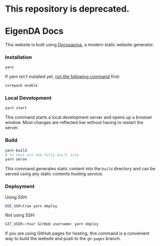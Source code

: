# This repository is deprecated. 

# EigenDA Docs

This website is built using [Docusaurus](https://docusaurus.io/), a modern static website generator.

### Installation

```bash
yarn
```

If yarn isn't installed yet, [run the following command](https://yarnpkg.com/getting-started/install) first:

```bash
corepack enable
```

### Local Development

```bash
yarn start
```

This command starts a local development server and opens up a browser window. Most changes are reflected live without having to restart the server.

### Build

```bash
yarn build
# to test out the fully built site
yarn serve
```

This command generates static content into the `build` directory and can be served using any static contents hosting service.

### Deployment

Using SSH:

```bash
USE_SSH=true yarn deploy
```

Not using SSH:

```bash
GIT_USER=<Your GitHub username> yarn deploy
```

If you are using GitHub pages for hosting, this command is a convenient way to build the website and push to the `gh-pages` branch.
